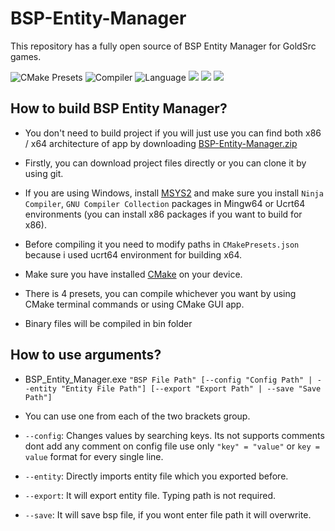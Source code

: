 # BSP-Entity-Manager
This repository has a fully open source of BSP Entity Manager for GoldSrc games.

![CMake Presets](https://img.shields.io/badge/CMake-Presets-informational?style=plastic) ![Compiler](https://img.shields.io/badge/compiler-GCC-yellow?style=plastic)
![Language](https://img.shields.io/badge/language-c++20-e76089?style=plastic) ![](https://img.shields.io/badge/arch-x64%20%7C%20x86-d9654f?style=plastic) ![](https://img.shields.io/badge/config-Debug%20%7C%20Release-c0c0c0?style=plastic) ![](https://img.shields.io/badge/license-GNU-green?style=plastic)


## How to build BSP Entity Manager?
* You don't need to build project if you will just use you can find both x86 / x64 architecture of app by downloading [BSP-Entity-Manager.zip](https://github.com/kruz1337/BSP-Entity-Manager/releases)

* Firstly, you can download project files directly or you can clone it by using git.

* If you are using Windows, install [MSYS2](https://www.msys2.org/) and make sure you install `Ninja Compiler`, `GNU Compiler Collection` packages in Mingw64 or Ucrt64 environments (you can install x86 packages if you want to build for x86). 

* Before compiling it you need to modify paths in `CMakePresets.json` because i used ucrt64 environment for building x64. 

* Make sure you have installed [CMake](https://cmake.org/download/) on your device.

* There is 4 presets, you can compile whichever you want by using CMake terminal commands or using CMake GUI app.

* Binary files will be compiled in bin folder

## How to use arguments?
* BSP_Entity_Manager.exe `"BSP File Path" [--config "Config Path" | --entity "Entity File Path"] [--export "Export Path" | --save "Save Path"]`
  
* You can use one from each of the two brackets group.
  
* `--config`: Changes values by searching keys. Its not supports comments dont add any comment on config file use only `"key" = "value"` or `key = value` format for every single line.

* `--entity`: Directly imports entity file which you exported before.

* `--export`: It will export entity file. Typing path is not required. 

* `--save`: It will save bsp file, if you wont enter file path it will overwrite.
